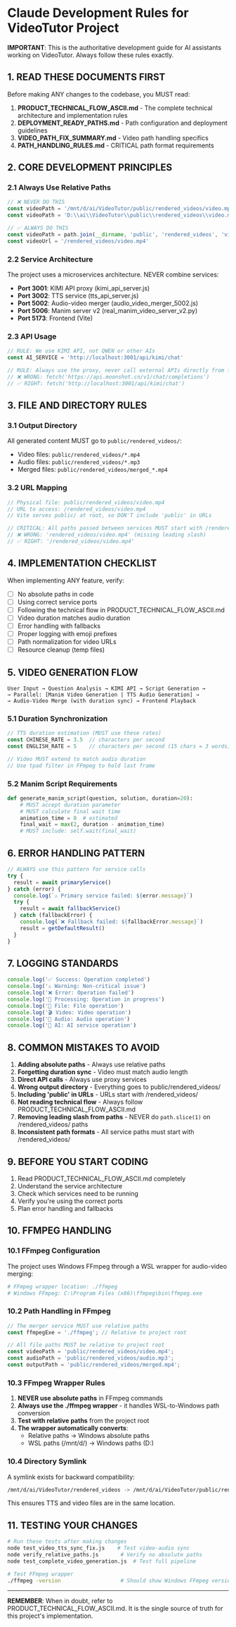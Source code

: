 # Claude Development Rules for VideoTutor Project

**IMPORTANT**: This is the authoritative development guide for AI assistants working on VideoTutor. Always follow these rules exactly.

## 1. READ THESE DOCUMENTS FIRST

Before making ANY changes to the codebase, you MUST read:

1. **PRODUCT_TECHNICAL_FLOW_ASCII.md** - The complete technical architecture and implementation rules
2. **DEPLOYMENT_READY_PATHS.md** - Path configuration and deployment guidelines
3. **VIDEO_PATH_FIX_SUMMARY.md** - Video path handling specifics
4. **PATH_HANDLING_RULES.md** - CRITICAL path format requirements

## 2. CORE DEVELOPMENT PRINCIPLES

### 2.1 Always Use Relative Paths
```javascript
// ❌ NEVER DO THIS
const videoPath = '/mnt/d/ai/VideoTutor/public/rendered_videos/video.mp4'
const videoPath = 'D:\\ai\\VideoTutor\\public\\rendered_videos\\video.mp4'

// ✅ ALWAYS DO THIS
const videoPath = path.join(__dirname, 'public', 'rendered_videos', 'video.mp4')
const videoUrl = '/rendered_videos/video.mp4'
```

### 2.2 Service Architecture
The project uses a microservices architecture. NEVER combine services:

- **Port 3001**: KIMI API proxy (kimi_api_server.js)
- **Port 3002**: TTS service (tts_api_server.js)
- **Port 5002**: Audio-video merger (audio_video_merger_5002.js)
- **Port 5006**: Manim server v2 (real_manim_video_server_v2.py)
- **Port 5173**: Frontend (Vite)

### 2.3 API Usage
```javascript
// RULE: We use KIMI API, not QWEN or other AIs
const AI_SERVICE = 'http://localhost:3001/api/kimi/chat'

// RULE: Always use the proxy, never call external APIs directly from frontend
// ❌ WRONG: fetch('https://api.moonshot.cn/v1/chat/completions')
// ✅ RIGHT: fetch('http://localhost:3001/api/kimi/chat')
```

## 3. FILE AND DIRECTORY RULES

### 3.1 Output Directory
All generated content MUST go to `public/rendered_videos/`:
- Video files: `public/rendered_videos/*.mp4`
- Audio files: `public/rendered_videos/*.mp3`
- Merged files: `public/rendered_videos/merged_*.mp4`

### 3.2 URL Mapping
```javascript
// Physical file: public/rendered_videos/video.mp4
// URL to access: /rendered_videos/video.mp4
// Vite serves public/ at root, so DON'T include 'public' in URLs

// CRITICAL: All paths passed between services MUST start with /rendered_videos/
// ❌ WRONG: 'rendered_videos/video.mp4' (missing leading slash)
// ✅ RIGHT: '/rendered_videos/video.mp4'
```

## 4. IMPLEMENTATION CHECKLIST

When implementing ANY feature, verify:

- [ ] No absolute paths in code
- [ ] Using correct service ports
- [ ] Following the technical flow in PRODUCT_TECHNICAL_FLOW_ASCII.md
- [ ] Video duration matches audio duration
- [ ] Error handling with fallbacks
- [ ] Proper logging with emoji prefixes
- [ ] Path normalization for video URLs
- [ ] Resource cleanup (temp files)

## 5. VIDEO GENERATION FLOW

```
User Input → Question Analysis → KIMI API → Script Generation → 
→ Parallel: [Manim Video Generation | TTS Audio Generation] →
→ Audio-Video Merge (with duration sync) → Frontend Playback
```

### 5.1 Duration Synchronization
```javascript
// TTS duration estimation (MUST use these rates)
const CHINESE_RATE = 3.5  // characters per second
const ENGLISH_RATE = 5    // characters per second (15 chars = 3 words)

// Video MUST extend to match audio duration
// Use tpad filter in FFmpeg to hold last frame
```

### 5.2 Manim Script Requirements
```python
def generate_manim_script(question, solution, duration=20):
    # MUST accept duration parameter
    # MUST calculate final wait time
    animation_time = 8  # estimated
    final_wait = max(2, duration - animation_time)
    # MUST include: self.wait(final_wait)
```

## 6. ERROR HANDLING PATTERN

```javascript
// ALWAYS use this pattern for service calls
try {
  result = await primaryService()
} catch (error) {
  console.log(`⚠️ Primary service failed: ${error.message}`)
  try {
    result = await fallbackService()
  } catch (fallbackError) {
    console.log(`❌ Fallback failed: ${fallbackError.message}`)
    result = getDefaultResult()
  }
}
```

## 7. LOGGING STANDARDS

```javascript
console.log('✅ Success: Operation completed')
console.log('⚠️ Warning: Non-critical issue')
console.log('❌ Error: Operation failed')
console.log('🔄 Processing: Operation in progress')
console.log('📁 File: File operation')
console.log('🎬 Video: Video operation')
console.log('🎵 Audio: Audio operation')
console.log('🤖 AI: AI service operation')
```

## 8. COMMON MISTAKES TO AVOID

1. **Adding absolute paths** - Always use relative paths
2. **Forgetting duration sync** - Video must match audio length
3. **Direct API calls** - Always use proxy services
4. **Wrong output directory** - Everything goes to public/rendered_videos/
5. **Including 'public' in URLs** - URLs start with /rendered_videos/
6. **Not reading technical flow** - Always follow PRODUCT_TECHNICAL_FLOW_ASCII.md
7. **Removing leading slash from paths** - NEVER do `path.slice(1)` on /rendered_videos/ paths
8. **Inconsistent path formats** - All service paths must start with /rendered_videos/

## 9. BEFORE YOU START CODING

1. Read PRODUCT_TECHNICAL_FLOW_ASCII.md completely
2. Understand the service architecture
3. Check which services need to be running
4. Verify you're using the correct ports
5. Plan error handling and fallbacks

## 10. FFMPEG HANDLING

### 10.1 FFmpeg Configuration
The project uses Windows FFmpeg through a WSL wrapper for audio-video merging:

```bash
# FFmpeg wrapper location: ./ffmpeg
# Windows FFmpeg: C:\Program Files (x86)\ffmpeg\bin\ffmpeg.exe
```

### 10.2 Path Handling in FFmpeg
```javascript
// The merger service MUST use relative paths
const ffmpegExe = './ffmpeg'; // Relative to project root

// All file paths MUST be relative to project root
const videoPath = 'public/rendered_videos/video.mp4';
const audioPath = 'public/rendered_videos/audio.mp3';
const outputPath = 'public/rendered_videos/merged.mp4';
```

### 10.3 FFmpeg Wrapper Rules
1. **NEVER use absolute paths** in FFmpeg commands
2. **Always use the ./ffmpeg wrapper** - it handles WSL-to-Windows path conversion
3. **Test with relative paths** from the project root
4. **The wrapper automatically converts**:
   - Relative paths → Windows absolute paths
   - WSL paths (/mnt/d/) → Windows paths (D:\)

### 10.4 Directory Symlink
A symlink exists for backward compatibility:
```bash
/mnt/d/ai/VideoTutor/rendered_videos -> /mnt/d/ai/VideoTutor/public/rendered_videos
```
This ensures TTS and video files are in the same location.

## 11. TESTING YOUR CHANGES

```bash
# Run these tests after making changes
node test_video_tts_sync_fix.js    # Test video-audio sync
node verify_relative_paths.js       # Verify no absolute paths
node test_complete_video_generation.js  # Test full pipeline

# Test FFmpeg wrapper
./ffmpeg -version                   # Should show Windows FFmpeg version
```

---

**REMEMBER**: When in doubt, refer to PRODUCT_TECHNICAL_FLOW_ASCII.md. It is the single source of truth for this project's implementation.